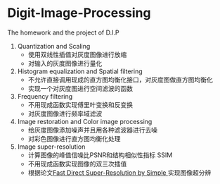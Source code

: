 # Digit-Image-Processing
The homework and the project of D.I.P

1. Quantization and Scaling
   - 使用双线性插值对灰度图像进行放缩
   - 对输入的灰度图像进行量化
2. Histogram equalization and Spatial filtering
   - 不允许直接调用现成的直方图均衡化接口，对灰度图做直方图均衡化
   - 实现一个对灰度图进行空间滤波的函数
3. Frequency filtering
   - 不用现成函数实现傅里叶变换和反变换
   - 对灰度图像进行频率域滤波
4. Image restoration and Color image processing
   - 给灰度图像添加噪声并且用各种滤波器进行去噪
   - 对彩色图像进行直方图均衡化处理
5. Image super-resolution
   - 计算图像的峰值信噪比PSNR和结构相似性指标 SSIM
   - 不用现成函数实现图像的双三次插值
   - 根据论文[Fast Direct Super-Resolution by Simple ](https://eng.ucmerced.edu/people/cyang35/ICCV13/iccv13_super_supp_v3.pdf)实现图像超分辨


